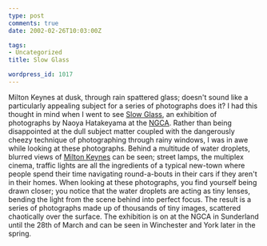 ```yaml
---
type: post
comments: true
date: 2002-02-26T10:03:00Z

tags:
- Uncategorized
title: Slow Glass

wordpress_id: 1017
---
```


Milton Keynes at dusk, through rain spattered glass; doesn't sound like a particularly appealing subject for a series of photographs does it? I had this thought in mind when I went to see [Slow Glass](http://www.portfoliocatalogue.com/34/09.jpg), an exhibition of photographs by Naoya Hatakeyama at the [NGCA](http://www.ngca.co.uk/). Rather than being disappointed at the dull subject matter coupled with the dangerously cheezy technique of photographing through rainy windows, I was in awe while looking at these photographs. Behind a multitude of water droplets, blurred views of [Milton Keynes](http://www.miltonkeynes.co.uk/) can be seen; street lamps, the multiplex cinema, traffic lights are all the ingredients of a typical new-town where people spend their time navigating round-a-bouts in their cars if they aren't in their homes. When looking at these photographs, you find yourself being drawn closer; you notice that the water droplets are acting as tiny lenses, bending the light from the scene behind into perfect focus. The result is a series of photographs made up of thousands of tiny images, scattered chaotically over the surface. The exhibition is on at the NGCA in Sunderland until the 28th of March and can be seen in Winchester and York later in the spring.
